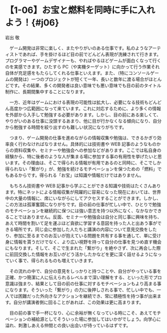 # 【1-06】お宝と燃料を同時に手に入れよう！{#j06}

<div class="author">岩出 敬</div>

　ゲーム開発は非常に楽しく、またやりがいのある仕事です。私のようなアーティストであれば、手を掛けるほど目の前でどんどん表現が洗練されて行きます。プログラマーやゲームデザイナーも、やればやるほどゲームが面白くなって行くのを実感できます。ひたすら PC（や実機ターゲット）に向かって行う作業それ自体が充足感をもたらしてくれる仕事といえます。また、（特にコンソールゲームの開発は）一つのプロジェクトが短くて一年、長いと数年に渡る場合がほとんどです。その結果、多くの開発者は良い意味でも悪い意味でも目の前のタイトル制作に、長期間集中することになります。

　一方、近年はゲームにおける表現の可能性は拡大し、必要になる技術もどんどん高度かつ広範囲になって来ています。これに対応するために、より多くの情報を外部から入手して勉強する必要があります。しかし、目の前にある楽しくて、やりがいのある仕事に没頭するあまり、他に目が行かなくなる傾向になり、自分から勉強する時間を絞り出すのも難しい状況になりがちです。

　つまり、ゲーム開発の仕事を進めながらの情報収集や勉強は、できるかぎり効率良く行わなければなりません。具体的には技術書や WEB 記事のようなものからの資料収集や、セミナーや勉強会への参加などがあります。ここでは私自身の経験から、特に後者のような人が集まる場に参加する事の有用性を挙げたいと思います。その理由は、そこで得られる情報が有用であるのと同時に、そこでしか得られない「繋がり」が、勉強を続けるモチベーションを保つための「燃料」でもあるからです。得られる「お宝」は知識や情報だけではありません。

　もちろん技術書や WEB 記事から学ぶことができる知識や技術はたくさんあります。特にネットによる情報収集が飛躍的に容易になった現在においては、世界中の大量の情報に、席にいながらにしてアクセスすることができます。しかし、この方法は孤軍奮闘になりがちです。目の前の仕事が忙しい中で、ひとりで勉強のモチベーションを継続的に保つには強い意志を持つ以外になく、なかなかできることではありません。反面、セミナーや勉強会は自分と同じ事に興味を持ち、あえて時間を割いて足を運ぶほど貪欲に学習する意図を持った人と出あう事ができる場所です。同じ会に参加した人たちと講演の内容について意見交換をしたり、参加に至るまでのお互いが抱えている問題を共有する事を通して、単に受け身に情報を貰うだけでなく、より広い視野を持って自分の仕事を見つめ直す機会にもなります。そして、そこで生まれた「繋がり」を絶やさず、次に再会した際に前回交換した情報をお互いがどう活かしたかなどを更に深く話せるようになっていく事で、得られるものも増えていきます。

　その流れの中で、自分の意見をしっかりと持つことや、自分がやっている事を正確、かつ簡潔に人に伝えられるレベルまで深い理解をする、といった形でプロ意識は強まり、結果として目の前の仕事に対するモチベーションもより高まる事になります。そういった「繋がり」の力に後押しされる事で、忙しい中でも、一人では困難だった外向きなアクションを継続でき、常に積極性を持つ事が出来ます。自分が講演者側に回ることがあれば、この効果は更に高まります。

　目の前の事で手一杯になり、心に余裕が無くなっている時にこそ、あえてモチベーションの補給源としてそういった場に参加してはいかがでしょう。向学心に溢れ、刺激しあえる仲間との良い出会いが待っているはずです。
